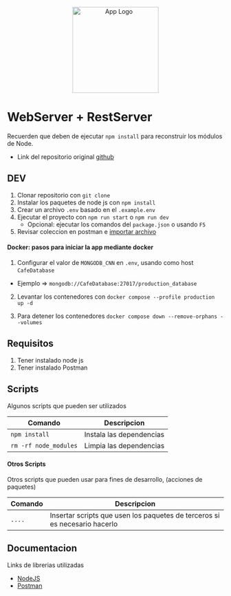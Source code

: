 <p align="center">
  <a href="https://nodejs.org/en" target="blank">
  <img src="https://upload.wikimedia.org/wikipedia/commons/thumb/d/d9/Node.js_logo.svg/2560px-Node.js_logo.svg.png" height="200" alt="App Logo" /></a>
</p>

# WebServer + RestServer

Recuerden que deben de ejecutar `npm install` para reconstruir los módulos de Node.

- Link del repositorio original [github](https://github.com/Klerith/RN-Backend-MERN-CAFE)

## DEV

1. Clonar repositorio con `git clone`
2. Instalar los paquetes de node js con `npm install`
3. Crear un archivo `.env` basado en el `.example.env`
4. Ejecutar el proyecto con `npm run start` o `npm run dev`
   - Opcional: ejecutar los comandos del `package.json` o usando `F5`
5. Revisar coleccion en postman e [importar archivo](./assets/Cafe-Dev.postman_collection.json)

#### Docker: pasos para iniciar la app mediante docker

1. Configurar el valor de `MONGODB_CNN` en `.env`, usando como host `CafeDatabase`
- Ejemplo => `mongodb://CafeDatabase:27017/production_database`

2. Levantar los contenedores con `docker compose --profile production up -d`

3. Para detener los contenedores `docker compose down --remove-orphans --volumes`

## Requisitos

1. Tener instalado node js
2. Tener instalado Postman

## Scripts

Algunos scripts que pueden ser utilizados

| Comando               | Descripcion              |
| --------------------- | ------------------------ |
| `npm install`         | Instala las dependencias |
| `rm -rf node_modules` | Limpia las dependencias  |

#### Otros Scripts

Otros scripts que pueden usar para fines de desarrollo, (acciones de paquetes)

| Comando | Descripcion                                                                |
| ------- | -------------------------------------------------------------------------- |
| `....`  | Insertar scripts que usen los paquetes de terceros si es necesario hacerlo |

## Documentacion

Links de librerias utilizadas

- [NodeJS](https://nodejs.org/en)
- [Postman](https://www.postman.com/)
